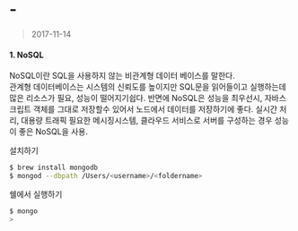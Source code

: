 # -

> 2017-11-14	



#### 1. NoSQL

NoSQL이란 SQL을 사용하지 않는 비관계형 데이터 베이스를 말한다.<br>관계형 데이터베이스는 시스템의 신뢰도를 높이지만 SQL문을 읽어들이고 실행하는데 많은 리소스가 필요, 성능이 떨어지기쉽다.  반면에 NoSQL은 성능을 최우선시, 자바스크립트 객체를 그대로 저장할수 있어서 노드에서 데이터를 저장하기에 좋다.  실시간 처리, 대용량 트래픽 필요한 메시징시스템, 클라우드 서비스로 서버를 구성하는 경우 성능이 좋은 NoSQL을 사용.<br>

설치하기

```bash
$ brew install mongodb
$ mongod --dbpath /Users/<username>/<foldername>
```

쉘에서 실행하기

```bash
$ mongo
>
```

